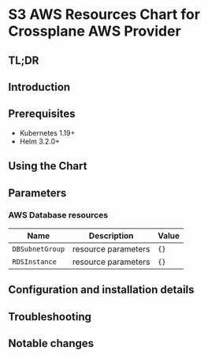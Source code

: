 <!--- app-name: Apache -->

# S3 AWS Resources Chart for Crossplane AWS Provider

## TL;DR

## Introduction

## Prerequisites

- Kubernetes 1.19+
- Helm 3.2.0+

## Using the Chart

## Parameters

### AWS Database resources

| Name            | Description         | Value |
| --------------- | ------------------- | ----- |
| `DBSubnetGroup` | resource parameters | `{}`  |
| `RDSInstance`   | resource parameters | `{}`  |


## Configuration and installation details


## Troubleshooting


## Notable changes
